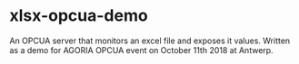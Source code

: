 # xlsx-opcua-demo
An OPCUA server that monitors an excel file and exposes it values. Written as a demo for AGORIA OPCUA event on October 11th 2018 at Antwerp.
